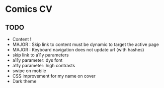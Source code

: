 # Comics CV

## TODO
- Content !
- MAJOR : Skip link to content must be dynamic to target the active page
- MAJOR : Keyboard navigation does not update url (with hashes)
- skip link to a11y parameters
- a11y parameter: dys font
- a11y parameter: high contrasts
- swipe on mobile
- CSS improvement for my name on cover
- Dark theme